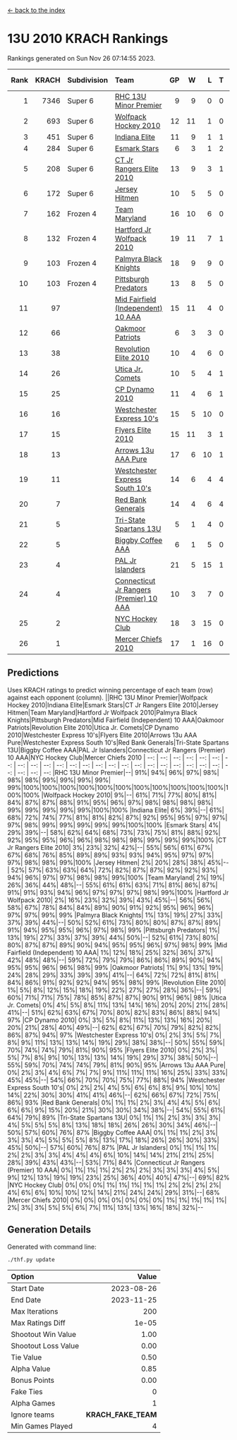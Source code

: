 [<- back to the index](readme.md)
# 13U 2010 KRACH Rankings
Rankings generated on Sun Nov 26 07:14:55 2023.

Rank|KRACH|Subdivision|Team|GP|W|L|T|OTW|OTL|SoS|Exp Wins|Win Diff
---:|---:|:---|:---|---:|---:|---:|---:|---:|---:|---:|---:|---:
1|7346|Super 6|[RHC 13U Minor Premier](https://gamesheetstats.com/seasons/3664/teams/140959/schedule)|9|9|0|0|1|0|119|9.8|-0.0
2|693|Super 6|[Wolfpack Hockey 2010](https://gamesheetstats.com/seasons/3664/teams/140960/schedule)|12|11|1|0|0|1|71|11.9|0.0
3|451|Super 6|[Indiana Elite](https://gamesheetstats.com/seasons/3664/teams/144350/schedule)|11|9|1|1|0|0|87|10.4|0.0
4|284|Super 6|[Esmark Stars](https://gamesheetstats.com/seasons/3664/teams/140972/schedule)|6|3|1|2|0|0|185|4.9|0.0
5|208|Super 6|[CT Jr Rangers Elite 2010](https://gamesheetstats.com/seasons/3664/teams/140955/schedule)|13|9|3|1|1|0|588|10.4|0.0
6|172|Super 6|[Jersey Hitmen](https://gamesheetstats.com/seasons/3664/teams/140961/schedule)|10|5|5|0|1|1|851|5.9|0.0
7|162|Frozen 4|[Team Maryland](https://gamesheetstats.com/seasons/3664/teams/140976/schedule)|16|10|6|0|1|0|932|10.9|0.0
8|132|Frozen 4|[Hartford Jr Wolfpack 2010](https://gamesheetstats.com/seasons/3664/teams/140957/schedule)|19|11|7|1|0|2|857|12.4|0.0
9|103|Frozen 4|[Palmyra Black Knights](https://gamesheetstats.com/seasons/3664/teams/140973/schedule)|18|9|9|0|0|0|918|9.9|0.0
10|103|Frozen 4|[Pittsburgh Predators](https://gamesheetstats.com/seasons/3664/teams/140974/schedule)|13|8|5|0|0|0|129|8.9|0.0
11|97||[Mid Fairfield (Independent) 10 AAA](https://gamesheetstats.com/seasons/3664/teams/140956/schedule)|15|11|4|0|2|0|112|11.9|0.0
12|66||[Oakmoor Patriots](https://gamesheetstats.com/seasons/3664/teams/162748/schedule)|6|3|3|0|0|0|160|3.9|0.0
13|38||[Revolution Elite 2010](https://gamesheetstats.com/seasons/3664/teams/140975/schedule)|10|4|6|0|0|0|133|4.9|0.0
14|26||[Utica Jr. Comets](https://gamesheetstats.com/seasons/3664/teams/140970/schedule)|10|5|4|1|2|0|65|6.4|0.0
15|25||[CP Dynamo 2010](https://gamesheetstats.com/seasons/3664/teams/140968/schedule)|11|4|6|1|0|1|137|5.4|0.0
16|16||[Westchester Express 10's](https://gamesheetstats.com/seasons/3664/teams/140967/schedule)|15|5|10|0|0|0|525|5.9|0.0
17|15||[Flyers Elite 2010](https://gamesheetstats.com/seasons/3664/teams/140963/schedule)|15|11|3|1|0|0|7|12.4|0.0
18|13||[Arrows 13u AAA Pure](https://gamesheetstats.com/seasons/3664/teams/140965/schedule)|17|6|10|1|0|0|124|7.4|0.0
19|11||[Westchester Express South 10's](https://gamesheetstats.com/seasons/3664/teams/140971/schedule)|14|6|4|4|0|1|20|8.9|0.0
20|7||[Red Bank Generals](https://gamesheetstats.com/seasons/3664/teams/140962/schedule)|14|4|6|4|0|1|16|6.9|0.0
21|5||[Tri-State Spartans 13U](https://gamesheetstats.com/seasons/3664/teams/144349/schedule)|5|1|4|0|1|0|105|1.9|0.0
22|5||[Biggby Coffee AAA](https://gamesheetstats.com/seasons/3664/teams/144347/schedule)|6|1|5|0|0|1|155|1.9|0.0
23|4||[PAL Jr Islanders](https://gamesheetstats.com/seasons/3664/teams/140969/schedule)|21|5|15|1|0|0|62|6.4|0.0
24|4||[Connecticut Jr Rangers (Premier) 10 AAA](https://gamesheetstats.com/seasons/3664/teams/140958/schedule)|10|3|7|0|0|0|30|3.9|0.0
25|2||[NYC Hockey Club](https://gamesheetstats.com/seasons/3664/teams/140966/schedule)|18|3|15|0|0|1|65|3.9|0.0
26|1||[Mercer Chiefs 2010](https://gamesheetstats.com/seasons/3664/teams/140964/schedule)|17|1|16|0|0|0|22|1.9|0.0

## Predictions
Uses KRACH ratings to predict winning percentage of each team (row) against each opponent (column).
||RHC 13U Minor Premier|Wolfpack Hockey 2010|Indiana Elite|Esmark Stars|CT Jr Rangers Elite 2010|Jersey Hitmen|Team Maryland|Hartford Jr Wolfpack 2010|Palmyra Black Knights|Pittsburgh Predators|Mid Fairfield (Independent) 10 AAA|Oakmoor Patriots|Revolution Elite 2010|Utica Jr. Comets|CP Dynamo 2010|Westchester Express 10's|Flyers Elite 2010|Arrows 13u AAA Pure|Westchester Express South 10's|Red Bank Generals|Tri-State Spartans 13U|Biggby Coffee AAA|PAL Jr Islanders|Connecticut Jr Rangers (Premier) 10 AAA|NYC Hockey Club|Mercer Chiefs 2010
| --: | --: | --: | --: | --: | --: | --: | --: | --: | --: | --: | --: | --: | --: | --: | --: | --: | --: | --: | --: | --: | --: | --: | --: | --: | --: | --: 
|RHC 13U Minor Premier|--| 91%| 94%| 96%| 97%| 98%| 98%| 98%| 99%| 99%| 99%| 99%| 99%|100%|100%|100%|100%|100%|100%|100%|100%|100%|100%|100%|100%|100%
|Wolfpack Hockey 2010|  9%|--| 61%| 71%| 77%| 80%| 81%| 84%| 87%| 87%| 88%| 91%| 95%| 96%| 97%| 98%| 98%| 98%| 98%| 99%| 99%| 99%| 99%| 99%|100%|100%
|Indiana Elite|  6%| 39%|--| 61%| 68%| 72%| 74%| 77%| 81%| 81%| 82%| 87%| 92%| 95%| 95%| 97%| 97%| 97%| 98%| 99%| 99%| 99%| 99%| 99%|100%|100%
|Esmark Stars|  4%| 29%| 39%|--| 58%| 62%| 64%| 68%| 73%| 73%| 75%| 81%| 88%| 92%| 92%| 95%| 95%| 96%| 96%| 98%| 98%| 98%| 99%| 99%| 99%|100%
|CT Jr Rangers Elite 2010|  3%| 23%| 32%| 42%|--| 55%| 56%| 61%| 67%| 67%| 68%| 76%| 85%| 89%| 89%| 93%| 93%| 94%| 95%| 97%| 97%| 97%| 98%| 98%| 99%|100%
|Jersey Hitmen|  2%| 20%| 28%| 38%| 45%|--| 52%| 57%| 63%| 63%| 64%| 72%| 82%| 87%| 87%| 92%| 92%| 93%| 94%| 96%| 97%| 97%| 98%| 98%| 99%|100%
|Team Maryland|  2%| 19%| 26%| 36%| 44%| 48%|--| 55%| 61%| 61%| 63%| 71%| 81%| 86%| 87%| 91%| 91%| 93%| 94%| 96%| 97%| 97%| 97%| 98%| 99%|100%
|Hartford Jr Wolfpack 2010|  2%| 16%| 23%| 32%| 39%| 43%| 45%|--| 56%| 56%| 58%| 67%| 78%| 84%| 84%| 89%| 90%| 91%| 92%| 95%| 96%| 96%| 97%| 97%| 99%| 99%
|Palmyra Black Knights|  1%| 13%| 19%| 27%| 33%| 37%| 39%| 44%|--| 50%| 52%| 61%| 73%| 80%| 80%| 87%| 87%| 89%| 91%| 94%| 95%| 95%| 96%| 97%| 98%| 99%
|Pittsburgh Predators|  1%| 13%| 19%| 27%| 33%| 37%| 39%| 44%| 50%|--| 52%| 61%| 73%| 80%| 80%| 87%| 87%| 89%| 90%| 94%| 95%| 95%| 96%| 97%| 98%| 99%
|Mid Fairfield (Independent) 10 AAA|  1%| 12%| 18%| 25%| 32%| 36%| 37%| 42%| 48%| 48%|--| 59%| 72%| 79%| 79%| 86%| 86%| 89%| 90%| 94%| 95%| 95%| 96%| 96%| 98%| 99%
|Oakmoor Patriots|  1%|  9%| 13%| 19%| 24%| 28%| 29%| 33%| 39%| 39%| 41%|--| 64%| 72%| 72%| 81%| 81%| 84%| 86%| 91%| 92%| 92%| 94%| 95%| 98%| 99%
|Revolution Elite 2010|  1%|  5%|  8%| 12%| 15%| 18%| 19%| 22%| 27%| 27%| 28%| 36%|--| 59%| 60%| 71%| 71%| 75%| 78%| 85%| 87%| 87%| 90%| 91%| 96%| 98%
|Utica Jr. Comets|  0%|  4%|  5%|  8%| 11%| 13%| 14%| 16%| 20%| 20%| 21%| 28%| 41%|--| 51%| 62%| 63%| 67%| 70%| 80%| 82%| 83%| 86%| 88%| 94%| 97%
|CP Dynamo 2010|  0%|  3%|  5%|  8%| 11%| 13%| 13%| 16%| 20%| 20%| 21%| 28%| 40%| 49%|--| 62%| 62%| 67%| 70%| 79%| 82%| 82%| 86%| 87%| 94%| 97%
|Westchester Express 10's|  0%|  2%|  3%|  5%|  7%|  8%|  9%| 11%| 13%| 13%| 14%| 19%| 29%| 38%| 38%|--| 50%| 55%| 59%| 70%| 74%| 74%| 79%| 81%| 90%| 95%
|Flyers Elite 2010|  0%|  2%|  3%|  5%|  7%|  8%|  9%| 10%| 13%| 13%| 14%| 19%| 29%| 37%| 38%| 50%|--| 55%| 59%| 70%| 74%| 74%| 79%| 81%| 90%| 95%
|Arrows 13u AAA Pure|  0%|  2%|  3%|  4%|  6%|  7%|  7%|  9%| 11%| 11%| 11%| 16%| 25%| 33%| 33%| 45%| 45%|--| 54%| 66%| 70%| 70%| 75%| 77%| 88%| 94%
|Westchester Express South 10's|  0%|  2%|  2%|  4%|  5%|  6%|  6%|  8%|  9%| 10%| 10%| 14%| 22%| 30%| 30%| 41%| 41%| 46%|--| 62%| 66%| 67%| 72%| 75%| 86%| 93%
|Red Bank Generals|  0%|  1%|  1%|  2%|  3%|  4%|  4%|  5%|  6%|  6%|  6%|  9%| 15%| 20%| 21%| 30%| 30%| 34%| 38%|--| 54%| 55%| 61%| 64%| 79%| 89%
|Tri-State Spartans 13U|  0%|  1%|  1%|  2%|  3%|  3%|  3%|  4%|  5%|  5%|  5%|  8%| 13%| 18%| 18%| 26%| 26%| 30%| 34%| 46%|--| 50%| 57%| 60%| 76%| 87%
|Biggby Coffee AAA|  0%|  1%|  1%|  2%|  3%|  3%|  3%|  4%|  5%|  5%|  5%|  8%| 13%| 17%| 18%| 26%| 26%| 30%| 33%| 45%| 50%|--| 57%| 60%| 76%| 87%
|PAL Jr Islanders|  0%|  1%|  1%|  1%|  2%|  2%|  3%|  3%|  4%|  4%|  4%|  6%| 10%| 14%| 14%| 21%| 21%| 25%| 28%| 39%| 43%| 43%|--| 53%| 71%| 84%
|Connecticut Jr Rangers (Premier) 10 AAA|  0%|  1%|  1%|  1%|  2%|  2%|  2%|  3%|  3%|  3%|  4%|  5%|  9%| 12%| 13%| 19%| 19%| 23%| 25%| 36%| 40%| 40%| 47%|--| 69%| 82%
|NYC Hockey Club|  0%|  0%|  0%|  1%|  1%|  1%|  1%|  1%|  2%|  2%|  2%|  2%|  4%|  6%|  6%| 10%| 10%| 12%| 14%| 21%| 24%| 24%| 29%| 31%|--| 68%
|Mercer Chiefs 2010|  0%|  0%|  0%|  0%|  0%|  0%|  0%|  1%|  1%|  1%|  1%|  1%|  2%|  3%|  3%|  5%|  5%|  6%|  7%| 11%| 13%| 13%| 16%| 18%| 32%|--

## Generation Details

Generated with command line:
```
./thf.py update
```

| Option | Value |
| :----- | ----: |
| Start Date | 2023-08-26 |
| End Date | 2023-11-25 |
| Max Iterations | 200 |
| Max Ratings Diff | 1e-05 |
| Shootout Win Value | 1.00 |
| Shootout Loss Value | 0.00 |
| Tie Value | 0.50 |
| Alpha Value | 0.85 |
| Bonus Points | 0.00 |
| Fake Ties | 0 |
| Alpha Games | 1 |
| Ignore teams | __KRACH_FAKE_TEAM__ |
| Min Games Played | 4 |

